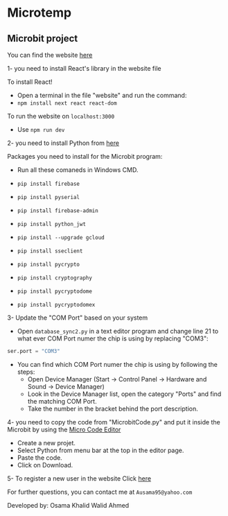 # Microtemp
## Microbit project

You can find the website [here](https://microtemp.vercel.app/)



1- you need to install React's library in the website file

To install React!
- Open a terminal in the file "website" and run the command:
 - `npm install next react react-dom`

To run the website on `localhost:3000`
 - Use `npm run dev`



2- you need to install Python from [here](https://www.python.org/downloads/)

Packages you need to install for the Microbit program:
- Run all these comaneds in Windows CMD.

 - `pip install firebase`
 - `pip install pyserial`
 - `pip install firebase-admin`
 - `pip install python_jwt`
 - `pip install --upgrade gcloud`
 - `pip install sseclient`
 - `pip install pycrypto`
 - `pip install cryptography`
 - `pip install pycryptodome`
 - `pip install pycryptodomex`



3- Update the "COM Port" based on your system
- Open `database_sync2.py` in a text editor program and change line 21 to what ever COM Port numer the chip is using by replacing "COM3":
```py
ser.port = "COM3"
```
- You can find which COM Port numer the chip is using by following the steps:
  - Open Device Manager (Start → Control Panel → Hardware and Sound → Device Manager)
  - Look in the Device Manager list, open the category "Ports" and find the matching COM Port.
  - Take the number in the bracket behind the port description.



4- you need to copy the code from "MicrobitCode.py" and put it inside the Microbit by using the [Micro Code Editor](https://microbit.org/code/)
 - Create a new projet.
 - Select Python from menu bar at the top in the editor page.
 - Paste the code.
 - Click on Download.

5- To register a new user in the website Click [here](https://microtemp.vercel.app/users/register)

For further questions, you can contact me at `Ausama95@yahoo.com`

Developed by: Osama Khalid Walid Ahmed